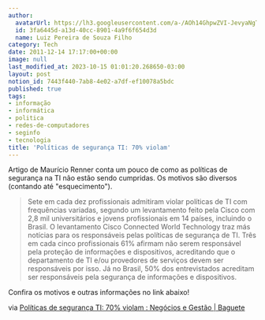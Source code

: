```yaml
---
author:
  avatarUrl: https://lh3.googleusercontent.com/a-/AOh14GhpwZVI-JevyaNgTdlrOT6YN20cI6V9Kxtq38Ij8AQ=s100
  id: 3fa6445d-a13d-40cc-8901-4a9f6f654d3d
  name: Luiz Pereira de Souza Filho
category: Tech
date: 2011-12-14 17:17:00+00:00
image: null
last_modified_at: 2023-10-15 01:01:20.268650-03:00
layout: post
notion_id: 7443f440-7ab8-4e02-a7df-ef10078a5bdc
published: true
tags:
- informação
- informática
- politica
- redes-de-computadores
- seginfo
- tecnologia
title: 'Políticas de segurança TI: 70% violam'
---
```


Artigo de Maurício Renner conta um pouco de como as políticas de segurança na TI não estão sendo cumpridas. Os motivos são diversos (contando até "esquecimento").

> Sete em cada dez profissionais admitiram violar políticas de TI com frequências variadas, segundo um levantamento feito pela Cisco com 2,8 mil universitários e jovens profissionais em 14 países, incluindo o Brasil. O levantamento Cisco Connected World Technology traz más notícias para os responsáveis pelas políticas de segurança de TI. Três em cada cinco profissionais 61% afirmam não serem responsável pela proteção de informações e dispositivos, acreditando que o departamento de TI e/ou provedores de serviços devem ser responsáveis por isso. Já no Brasil, 50% dos entrevistados acreditam ser responsáveis pela segurança de informações e dispositivos.

Confira os motivos e outras informações no link abaixo!

via [Políticas de segurança TI: 70% violam : Negócios e Gestão | Baguete](http://www.baguete.com.br/noticias/negocios-e-gestao/14/12/2011/politicas-de-seguranca-ti-70-violam)
